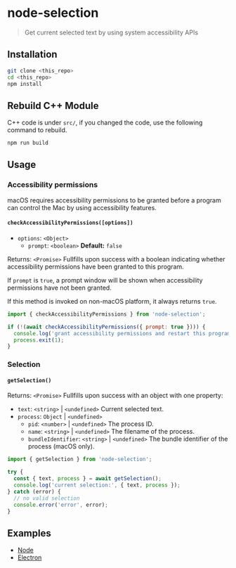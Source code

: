 # node-selection

> Get current selected text by using system accessibility APIs

## Installation

```sh
git clone <this_repo>
cd <this_repo>
npm install
```

## Rebuild C++ Module
C++ code is under `src/`, if you changed the code, use the following command to rebuild.
```sh
npm run build
```



## Usage

### Accessibility permissions

macOS requires accessibility permissions to be granted before a program
can control the Mac by using accessibility features.

#### `checkAccessibilityPermissions([options])`

- `options`: `<Object>`
  - `prompt`: `<boolean>` **Default:** `false`

Returns: `<Promise>` Fullfills upon success with a boolean indicating
whether accessibility permissions have been granted to this program.

If `prompt` is `true`, a prompt window will be shown when accessibility
permissions have not been granted.

If this method is invoked on non-macOS platform, it always returns `true`.

```js
import { checkAccessibilityPermissions } from 'node-selection';

if (!(await checkAccessibilityPermissions({ prompt: true }))) {
  console.log('grant accessibility permissions and restart this program');
  process.exit(1);
}
```

### Selection

#### `getSelection()`

Returns: `<Promise>` Fullfills upon success with an object with one property:

- `text`: `<string>` | `<undefined>` Current selected text.
- `process`: `Object` | `<undefined>`
  - `pid`: `<number>` | `<undefined>` The process ID.
  - `name`: `<string>` | `<undefined>` The filename of the process.
  - `bundleIdentifier`: `<string>` | `<undefined>` The bundle identifier of the process (macOS only).

```js
import { getSelection } from 'node-selection';

try {
  const { text, process } = await getSelection();
  console.log('current selection:', { text, process });
} catch (error) {
  // no valid selection
  console.error('error', error);
}
```

## Examples

- [Node](example/node-example)
- [Electron](example/electron-example)
